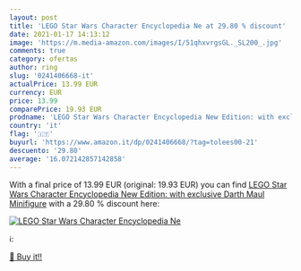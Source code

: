 ```yaml
---
layout: post
title: 'LEGO Star Wars Character Encyclopedia Ne at 29.80 % discount'
date: 2021-01-17 14:13:12
image: 'https://m.media-amazon.com/images/I/51qhxvrgsGL._SL200_.jpg'
comments: true
category: ofertas
author: ring
slug: '0241406668-it'
actualPrice: 13.99 EUR
currency: EUR
price: 13.99
comparePrice: 19.93 EUR
prodname: 'LEGO Star Wars Character Encyclopedia New Edition: with exclusive Darth Maul Minifigure'
country: 'it'
flag: '🇮🇹'
buyurl: 'https://www.amazon.it/dp/0241406668/?tag=tolees00-21'
descuento: '29.80'
average: '16.072142857142858'
---
```


With a final price of 13.99 EUR (original: 19.93 EUR) you can find [LEGO Star Wars Character Encyclopedia New Edition: with exclusive Darth Maul Minifigure](https://www.amazon.it/dp/0241406668/?tag=tolees00-21) with a  29.80 % discount here:

[![LEGO Star Wars Character Encyclopedia Ne](https://m.media-amazon.com/images/I/51qhxvrgsGL._SL200_.jpg)](https://www.amazon.it/dp/0241406668/?tag=tolees00-21)

ℹ️:


[🛒 Buy it!!](https://www.amazon.it/dp/0241406668/?tag=tolees00-21)
